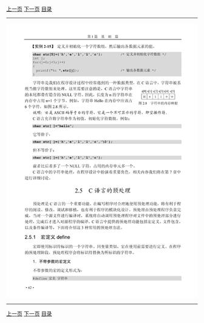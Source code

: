 [上一页](074.md) [下一页](076.md) [目录](../README.md)

***

![075](../images/075.png)

***

[上一页](074.md) [下一页](076.md) [目录](../README.md)
